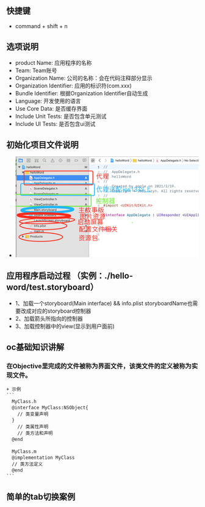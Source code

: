 ## 快捷键 
  + command + shift + n
## 选项说明
  + product Name: 应用程序的名称
  + Team: Team账号
  + Organization Name: 公司的名称：会在代码注释部分显示
  + Organization Identifier: 应用的标识符(com.xxx)
  + Bundle Identifier: 根据Organization Identifier自动生成
  + Language: 开发使用的语言
  + Use Core Data: 是否缓存界面
  + Include Unit Tests: 是否包含单元测试
  + Include UI Tests: 是否包含ui测试
## 初始化项目文件说明
  + <img src="./WechatIMG210.png">
## 应用程序启动过程 （实例：./hello-word/test.storyboard）
  + 1、加载一个storyboard(Main interface) && info.plist storyboardName也需要改成对应的storyboard控制器
  + 2、加载箭头所指向的控制器
  + 3、加载控制器中的view(显示到用户面前)
## oc基础知识讲解
  ### 在Objective里完成的文件被称为界面文件，该类文件的定义被称为实现文件。
    + 示例
    ```
      MyClass.h
      @interface MyClass:NSObject{ 
        // 类变量声明
      }
        // 类属性声明
        // 类方法和声明
      @end

      MyClass.m
      @implementation MyClass
      // 类方法定义
      @end
    ```
## 简单的tab切换案例

